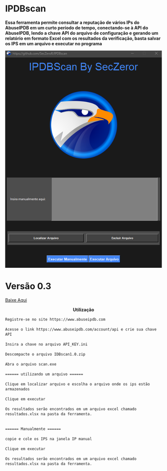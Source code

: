 # IPDBscan


<b>Essa ferramenta permite consultar a reputação de vários IPs do AbuseIPDB em um curto período de tempo, conectando-se à API do AbuseIPDB, lendo a chave API do arquivo de configuração e gerando um relatório em formato Excel com os resultados da verificação, basta salvar os IPS em um arquivo  e executar no programa</b>

<p align="center">
  <img src="imagens/ipdbscan4.png" alt="IPDB"/>
</p>

<p align="center">

<p/>

# Versão 0.3

<a href="https://github.com/SecZeroR/IPDBscan/releases/download/ipdbscan0.3/IPDBscan0.3.zip">   Baixe Aqui </a></p>

<p align="center">
<b>Utilização</b> </p>


```
Registre-se no site https://www.abuseipdb.com

Acesse o link https://www.abuseipdb.com/account/api e crie sua chave API

Insira a chave no arquivo API_KEY.ini

Descompacte o arquivo IDBscan1.0.zip

Abra o arquivo scan.exe 

====== utilizando um arquivo ======

Clique em localizar arquivo e escolha o arquivo onde os ips estão armazenados

Clique em executar

Os resultados serão encontrados em um arquivo excel chamado resultados.xlsx na pasta da ferramenta.


====== Manualmente ======

copie e cole os IPS na janela IP manual

Clique em executar

Os resultados serão encontrados em um arquivo excel chamado resultados.xlsx na pasta da ferramenta.

```




